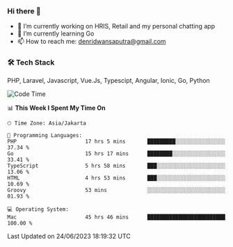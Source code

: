 ### Hi there 👋

- 🔭 I’m currently working on HRIS, Retail and my personal chatting app
- 🌱 I’m currently learning Go
- 📫 How to reach me: denridwansaputra@gmail.com


### 🛠 Tech Stack
PHP, Laravel, Javascript, Vue.Js, Typescipt, Angular, Ionic, Go, Python


<!--START_SECTION:waka-->
![Code Time](http://img.shields.io/badge/Code%20Time-3%2C376%20hrs%2052%20mins-blue)

📊 **This Week I Spent My Time On** 

```text
🕑︎ Time Zone: Asia/Jakarta

💬 Programming Languages: 
PHP                      17 hrs 5 mins       █████████░░░░░░░░░░░░░░░░   37.34 % 
Go                       15 hrs 17 mins      ████████░░░░░░░░░░░░░░░░░   33.41 % 
TypeScript               5 hrs 58 mins       ███░░░░░░░░░░░░░░░░░░░░░░   13.06 % 
HTML                     4 hrs 53 mins       ███░░░░░░░░░░░░░░░░░░░░░░   10.69 % 
Groovy                   53 mins             ░░░░░░░░░░░░░░░░░░░░░░░░░   01.93 % 

💻 Operating System: 
Mac                      45 hrs 46 mins      █████████████████████████   100.00 % 
```


 Last Updated on 24/06/2023 18:19:32 UTC
<!--END_SECTION:waka-->
